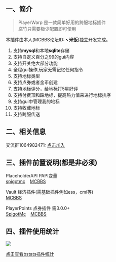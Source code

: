 ## 一、简介
> PlayerWarp 是一款简单好用的跨服地标插件  
> 腐竹只需要极少配置即可使用

本插件由本人(MCBBS论坛ID:**ヽ米饭**)独立开发完成。

1. 支持**mysql**和本地**sqlite**存储
2. 支持自定义百分之99的gui内容
3. 支持开关绝大部分功能
4. 全程gui操作,玩家无需记忆任何指令
5. 支持地标类型
6. 支持点券或者金币创建
7. 支持地标评分，给地标打5星好评
8. 支持付费顶和踩地标，提高热力值来进行地标排序
9. 支持gui中管理我的地标
10. 支持收藏地标
11. 支持跨服传送

## 二、相关信息

交流群1064982471: [点击加入](https://jq.qq.com/?_wv=1027&k=5sxTf8u)

## 三、插件前置说明(都是非必须)

PlaceholderAPI PAPI变量  
[spigotmc](https://www.spigotmc.org/resources/placeholderapi.6245/) &ensp;
[MCBBS](https://www.mcbbs.net/thread-1216863-1-1.html)

Vault 经济插件(需基础插件例如ess，cmi等)  
[MCBBS](https://www.mcbbs.net/thread-1229697-1-1.html)

PlayerPoints 点券插件 需3.0.0+    
[SpigotMc](https://www.spigotmc.org/resources/playerpoints.80745/) &ensp;
[MCBBS](https://www.mcbbs.net/thread-1296992-1-1.html)

## 四、插件使用统计

![](https://bstats.org/signatures/bukkit/PlayerWarp.svg)

[点击查看bstats插件统计](https://bstats.org/plugin/bukkit/PlayerWarp/15977)